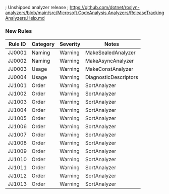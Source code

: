﻿; Unshipped analyzer release
; https://github.com/dotnet/roslyn-analyzers/blob/main/src/Microsoft.CodeAnalysis.Analyzers/ReleaseTrackingAnalyzers.Help.md

### New Rules

Rule ID | Category | Severity | Notes
--------|----------|----------|-------
JJ0001 | Naming | Warning | MakeSealedAnalyzer
JJ0002 | Naming | Warning | MakeAsyncAnalyzer
JJ0003 | Usage | Warning | MakeConstAnalyzer
JJ0004 | Usage | Warning | DiagnosticDescriptors
JJ1001 | Order | Warning | SortAnalyzer
JJ1002 | Order | Warning | SortAnalyzer
JJ1003 | Order | Warning | SortAnalyzer
JJ1004 | Order | Warning | SortAnalyzer
JJ1005 | Order | Warning | SortAnalyzer
JJ1006 | Order | Warning | SortAnalyzer
JJ1007 | Order | Warning | SortAnalyzer
JJ1008 | Order | Warning | SortAnalyzer
JJ1009 | Order | Warning | SortAnalyzer
JJ1010 | Order | Warning | SortAnalyzer
JJ1011 | Order | Warning | SortAnalyzer
JJ1012 | Order | Warning | SortAnalyzer
JJ1013 | Order | Warning | SortAnalyzer